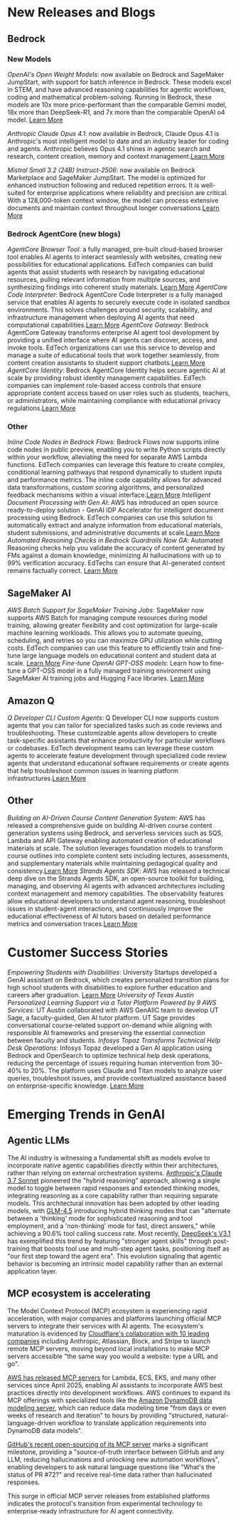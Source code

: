 # New Releases and Blogs
## Bedrock
### New Models
*OpenAI's Open Weight Models*: now available on Bedrock and SageMaker JumpStart, with support for batch inference in Bedrock. These models excel in STEM, and have advanced reasoning capabilities for agentic workflows, coding and mathematical problem-solving. Running in Bedrock, these models are 10x more price-performant than the comparable Gemini model, 18x more than DeepSeek-R1, and 7x more than the comparable OpenAI o4 model. [Learn More](https://www.aboutamazon.com/news/aws/openai-models-amazon-bedrock-sagemaker)

*Anthropic Claude Opus 4.1*: now available in Bedrock, Claude Opus 4.1 is Anthropic's most intelligent model to date and an industry leader for coding and agents. Anthropic believes Opus 4.1 shines in agentic search and research, content creation, memory and context management.[Learn More](https://aws.amazon.com/about-aws/whats-new/2025/08/anthropic-claude-opus-4-1-amazon-bedrock/)

*Mistral Small 3.2 (24B) Instruct-2506*: now available on Bedrock Marketplace and SageMaker JumpStart. The model is optimized for enhanced instruction following and reduced repetition errors. It is well-suited for enterprise applications where reliability and precision are critical. With a 128,000-token context window, the model can process extensive documents and maintain context throughout longer conversations.[Learn More](https://aws.amazon.com/blogs/machine-learning/mistral-small-3-2-24b-instruct-2506-is-now-available-on-amazon-bedrock-marketplace-and-amazon-sagemaker-jumpstart/)
### Bedrock AgentCore (new blogs)
*AgentCore Browser Tool*: a fully managed, pre-built cloud-based browser tool enables AI agents to interact seamlessly with websites, creating new possibilities for educational applications. EdTech companies can build agents that assist students with research by navigating educational resources, pulling relevant information from multiple sources, and synthesizing findings into coherent study materials. [Learn More](https://aws.amazon.com/blogs/machine-learning/introducing-amazon-bedrock-agentcore-browser-tool/)
*AgentCore Code Interpreter*: Bedrock AgentCore Code Interpreter is a fully managed service that enables AI agents to securely execute code in isolated sandbox environments. This solves challenges around security, scalability, and infrastructure management when deploying AI agents that need computational capabilities.[Learn More](https://aws.amazon.com/blogs/machine-learning/introducing-the-amazon-bedrock-agentcore-code-interpreter/)
*AgentCore Gateway*: Bedrock AgentCore Gateway transforms enterprise AI agent tool development by providing a unified interface where AI agents can discover, access, and invoke tools. EdTech organizations can use this service to develop and manage a suite of educational tools that work together seamlessly, from content creation assistants to student support chatbots.[Learn More](https://aws.amazon.com/blogs/machine-learning/introducing-amazon-bedrock-agentcore-gateway-transforming-enterprise-ai-agent-tool-development/)
*AgentCore Identity*: Bedrock AgentCore Identity helps secure agentic AI at scale by providing robust identity management capabilities. EdTech companies can implement role-based access controls that ensure appropriate content access based on user roles such as students, teachers, or administrators, while maintaining compliance with educational privacy regulations.[Learn More](https://aws.amazon.com/blogs/machine-learning/introducing-amazon-bedrock-agentcore-identity-securing-agentic-ai-at-scale/)
### Other
*Inline Code Nodes in Bedrock Flows*: Bedrock Flows now supports inline code nodes in public preview, enabling you to write Python scripts directly within your workflow, alleviating the need for separate AWS Lambda functions. EdTech companies can leverage this feature to create complex, conditional learning pathways that respond dynamically to student inputs and performance metrics. The inline code capability allows for advanced data transformations, custom scoring algorithms, and personalized feedback mechanisms within a visual interface.[Learn More](https://aws.amazon.com/blogs/machine-learning/inline-code-nodes-now-supported-in-amazon-bedrock-flows-in-public-preview/)
*Intelligent Document Processing with Gen AI*: AWS has introduced an open source ready-to-deploy solution - GenAI IDP Accelerator for intelligent document processing using Bedrock. EdTech companies can use this solution to automatically extract and analyze information from educational materials, student submissions, and administrative documents at scale.[Learn More](https://aws.amazon.com/blogs/machine-learning/accelerate-intelligent-document-processing-with-generative-ai-on-aws/)
*Automated Reasoning Checks in Bedrock Guardrails Now GA*: Automated Reasoning checks help you validate the accuracy of content generated by FMs against a domain knowledge, minimizing AI hallucinations with up to 99% verification accuracy. EdTechs can ensure that AI-generated content remains factually correct. [Learn More](https://aws.amazon.com/blogs/aws/minimize-ai-hallucinations-and-deliver-up-to-99-verification-accuracy-with-automated-reasoning-checks-now-available/)
## SageMaker AI
*AWS Batch Support for SageMaker Training Jobs*: SageMaker now supports AWS Batch for managing compute resources during model training, allowing greater flexibility and cost optimization for large-scale machine learning workloads. This allows you to automate queuing, scheduling, and retries so you can maximize GPU utilization while cutting costs. EdTech companies can use this feature to efficiently train and fine-tune large language models on educational content and student data at scale. [Learn More](https://aws.amazon.com/blogs/machine-learning/introducing-aws-batch-support-for-amazon-sagemaker-training-jobs/)
*Fine-tune OpenAI GPT-OSS models*: Learn how to fine-tune a GPT-OSS model in a fully managed training environment using SageMaker AI training jobs and Hugging Face libraries. [Learn More](https://aws.amazon.com/blogs/machine-learning/fine-tune-openai-gpt-oss-models-on-amazon-sagemaker-ai-using-hugging-face-libraries/)
## Amazon Q 
*Q Developer CLI Custom Agents*: Q Developer CLI now supports custom agents that you can tailor for specialized tasks such as code reviews and troubleshooting. These customizable agents allow developers to create task-specific assistants that enhance productivity for particular workflows or codebases. EdTech development teams can leverage these custom agents to accelerate feature development through specialized code review agents that understand educational software requirements or create agents that help troubleshoot common issues in learning platform infrastructures.[Learn More](https://aws.amazon.com/blogs/devops/overcome-development-disarray-with-amazon-q-developer-cli-custom-agents/)
## Other
*Building an AI-Driven Course Content Generation System*: AWS has released a comprehensive guide on building AI-driven course content generation systems using Bedrock, and serverless services such as SQS, Lambda and API Gateway enabling automated creation of educational materials at scale. The solution leverages foundation models to transform course outlines into complete content sets including lectures, assessments, and supplementary materials while maintaining pedagogical quality and consistency.[Learn More](https://aws.amazon.com/blogs/machine-learning/building-an-ai-driven-course-content-generation-system-using-amazon-bedrock/)
*Strands Agents SDK*: AWS has released a technical deep dive on the Strands Agents SDK, an open-source toolkit for building, managing, and observing AI agents with advanced architectures including context management and memory capabilities. The observability features allow educational developers to understand agent reasoning, troubleshoot issues in student-agent interactions, and continuously improve the educational effectiveness of AI tutors based on detailed performance metrics and conversation traces.[Learn More](https://aws.amazon.com/blogs/machine-learning/strands-agents-sdk-a-technical-deep-dive-into-agent-architectures-and-observability/)

# Customer Success Stories
*Empowering Students with Disabilities*: University Startups developed a GenAI assistant on Bedrock, which creates personalized transition plans for high school students with disabilities to explore further education and careers after graduation. [Learn More](https://aws.amazon.com/blogs/machine-learning/empowering-students-with-disabilities-university-startups-generative-ai-solution-for-personalized-student-pathways/)
*University of Texas Austin Personalized Learning Support via a Tutor Platform Powered by 9 AWS Services*: UT Austin collaborated with AWS GenAIIC team to develop UT Sage, a faculty-guided, Gen AI tutor platform. UT Sage provides conversational course-related support on-demand while aligning with responsible AI frameworks and preserving the essential connection between faculty and students.
*Infosys Topaz Transforms Technical Help Desk Operations*: Infosys Topaz developed a Gen AI application using Bedrock and OpenSearch to optimize technical help desk operations, reducing the percentage of issues requiring human intervention from 30–40% to 20%. The platform uses Claude and Titan models to analyze user queries, troubleshoot issues, and provide contextualized assistance based on enterprise-specific knowledge. [Learn More](https://aws.amazon.com/blogs/machine-learning/how-infosys-topaz-leverages-amazon-bedrock-to-transform-technical-help-desk-operations/)

# Emerging Trends in GenAI
## Agentic LLMs
The AI industry is witnessing a fundamental shift as models evolve to incorporate native agentic capabilities directly within their architectures, rather than relying on external orchestration systems. [Anthropic's Claude 3.7 Sonnet](https://aws.amazon.com/blogs/aws/anthropics-claude-3-7-sonnet-the-first-hybrid-reasoning-model-is-now-available-in-amazon-bedrock/) pioneered the "hybrid reasoning" approach, allowing a single model to toggle between rapid responses and extended thinking modes, integrating reasoning as a core capability rather than requiring separate models. This architectural innovation has been adopted by other leading models, with [GLM-4.5](https://z.ai/blog/glm-4.5) introducing hybrid thinking modes that can "alternate between a 'thinking' mode for sophisticated reasoning and tool employment, and a 'non-thinking' mode for fast, direct answers," while achieving a 90.6% tool calling success rate. Most recently, [DeepSeek's V3.1](https://api-docs.deepseek.com/news/news250821) has exemplified this trend by featuring "stronger agent skills" through post-training that boosts tool use and multi-step agent tasks, positioning itself as "our first step toward the agent era". This evolution signaling that agentic behavior is becoming an intrinsic model capability rather than an external application layer.
## MCP ecosystem is accelerating
The Model Context Protocol (MCP) ecosystem is experiencing rapid acceleration, with major companies and platforms launching official MCP servers to integrate their services with AI agents. The ecosystem's maturation is evidenced by [Cloudflare's collaboration with 10 leading companies](https://blog.cloudflare.com/mcp-demo-day/) including Anthropic, Atlassian, Block, and Stripe to launch remote MCP servers, moving beyond local installations to make MCP servers accessible "the same way you would a website: type a URL and go". 

[AWS has released MCP servers](https://awslabs.github.io/mcp/) for Lambda, ECS, EKS, and many other services since April 2025, enabling AI assistants to incorporate AWS best practices directly into development workflows. AWS continues to expand its MCP offerings with specialized tools like the [Amazon DynamoDB data modeling server](https://aws.amazon.com/blogs/database/introducing-the-amazon-dynamodb-data-modeling-mcp-tool/), which can reduce data modeling time "from days or even weeks of research and iteration" to hours by providing "structured, natural-language-driven workflow to translate application requirements into DynamoDB data models". 

[GitHub's recent open-sourcing of its MCP server](https://github.blog/open-source/maintainers/why-we-open-sourced-our-mcp-server-and-what-it-means-for-you/?utm_source=alphasignal&utm_campaign=2025-08-25&asuniq=ed5e9bb0#how-to-get-started-using-the-github-remote-mcp-server) marks a significant milestone, providing a "source-of-truth interface between GitHub and any LLM, reducing hallucinations and unlocking new automation workflows", enabling developers to ask natural language questions like "What's the status of PR #72?" and receive real-time data rather than hallucinated responses. 

This surge in official MCP server releases from established platforms indicates the protocol's transition from experimental technology to enterprise-ready infrastructure for AI agent connectivity.
